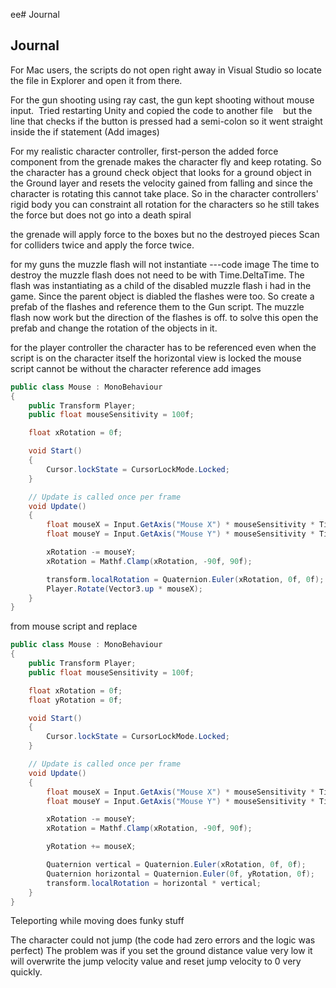 ee# Journal 
## Journal
For Mac users, the scripts do not open right away in Visual Studio so locate the file in Explorer and open it from there.



For the gun shooting using ray cast, the gun kept shooting without mouse input.  Tried restarting Unity and copied the code to another file    but the line that checks if the button is pressed had a semi-colon so it went straight inside the if statement (Add images)


For my realistic character controller, first-person the added force component from the grenade makes the character fly and keep rotating. 
  So the character has a ground check object that looks for a ground object in the Ground layer and resets the velocity gained from falling and since the character is rotating this cannot take place. So in the character controllers' rigid body you can constraint all rotation for the characters so he still takes the force but does not go into a death spiral  


the grenade will apply force to the boxes but no the destroyed pieces 
    Scan for colliders twice and apply the force twice.

for my guns the muzzle flash will not instantiate
---code image
The time to destroy the muzzle flash does not need to be with Time.DeltaTime. The flash was instantiating as a child of the disabled muzzle flash i had in the game. Since the parent object is diabled the flashes were too. So create a prefab of the flashes and reference them to the Gun script. The muzzle flash now work but the direction of the flashes is off. to solve this open the prefab and change the rotation of the objects in it.

for the player controller the character has to be referenced even when the script is on the character itself the horizontal view is locked  the mouse script cannot be without the character reference   add images 
```.cs
public class Mouse : MonoBehaviour
{
    public Transform Player;
    public float mouseSensitivity = 100f;

    float xRotation = 0f;

    void Start()
    {
        Cursor.lockState = CursorLockMode.Locked;
    }

    // Update is called once per frame
    void Update()
    {
        float mouseX = Input.GetAxis("Mouse X") * mouseSensitivity * Time.deltaTime;
        float mouseY = Input.GetAxis("Mouse Y") * mouseSensitivity * Time.deltaTime;

        xRotation -= mouseY;
        xRotation = Mathf.Clamp(xRotation, -90f, 90f);

        transform.localRotation = Quaternion.Euler(xRotation, 0f, 0f);
        Player.Rotate(Vector3.up * mouseX);
    }
}
```
from mouse script and replace 
```.cs
public class Mouse : MonoBehaviour
{
    public Transform Player;
    public float mouseSensitivity = 100f;

    float xRotation = 0f;
    float yRotation = 0f;

    void Start()
    {
        Cursor.lockState = CursorLockMode.Locked;
    }

    // Update is called once per frame
    void Update()
    {
        float mouseX = Input.GetAxis("Mouse X") * mouseSensitivity * Time.deltaTime;
        float mouseY = Input.GetAxis("Mouse Y") * mouseSensitivity * Time.deltaTime;

        xRotation -= mouseY;
        xRotation = Mathf.Clamp(xRotation, -90f, 90f);

        yRotation += mouseX;

        Quaternion vertical = Quaternion.Euler(xRotation, 0f, 0f);
        Quaternion horizontal = Quaternion.Euler(0f, yRotation, 0f);
        transform.localRotation = horizontal * vertical;
    }
}
```

Teleporting while moving does funky stuff

The character could not jump (the code had zero errors and the logic was perfect)
  The problem was if you set the ground distance value very low it will overwrite the jump velocity value and reset jump velocity to 0 very quickly.
